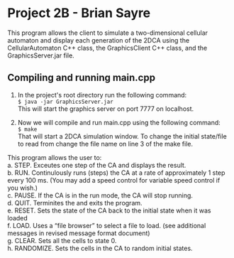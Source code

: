 # Project 2B - Brian Sayre
 This program allows the client to simulate a two-dimensional cellular automaton and display each generation of the 2DCA using the CellularAutomaton C++ class, the GraphicsClient C++ class, and the GraphicsServer.jar file.

## Compiling and running main.cpp
1. In the project's root directory run the following command:  
```$ java -jar GraphicsServer.jar```  
This will start the graphics server on port 7777 on localhost.

2. Now we will compile and run main.cpp using the following command:  
```$ make```    
That will start a 2DCA simulation window. To change the initial state/file to read from change the file name on line 3 of the make file.  
  
This program allows the user to:  
a. STEP.  Exceutes one step of the CA and displays the result.   
b. RUN. Continulously runs (steps) the CA at a rate of approximately 1 step every 100 ms.  (You may add a speed control for variable speed control if you wish.)   
c. PAUSE.  If the CA is in the run mode, the CA will stop running.   
d. QUIT. Terminites the and exits the program.   
e. RESET. Sets the state of the CA back to the initial state when it was loaded   
f. LOAD.  Uses a “file browser” to select a file to load.  (see additional messages in revised message format document)   
g. CLEAR.  Sets all the cells to state 0.   
h. RANDOMIZE.  Sets the cells in the CA to random initial states.  